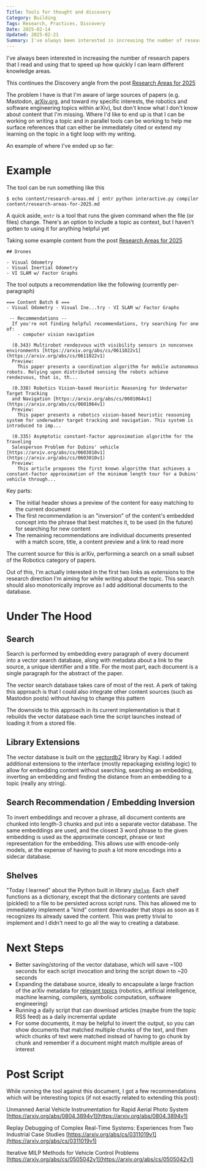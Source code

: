 ```yaml
---
Title: Tools for thought and discovery
Category: Building
Tags: Research, Practices, Discovery
Date: 2025-02-14
Updated: 2025-02-21
Summary: I've always been interested in increasing the number of research papers that I read and using that to speed up how quickly I can learn different knowledge areas. The problem I have is that I'm aware of large sources of papers (e.g. Mastodon, arXiv.org, and toward my specific interests, the robotics and software engineering topics within arXiv), but don't know what I don't know about content that I'm missing. Where I'd like to end up is that I can be working on writing a topic and in parallel tools can be working to help me surface references that can either be immediately cited or extend my learning on the topic in a tight loop with my writing.
---
```


I've always been interested in increasing the number of research papers that I
read and using that to speed up how quickly I can learn different knowledge
areas.

This continues the Discovery angle from the post 
[Research Areas for 2025]({filename}/research-areas-for-2025.md)

The problem I have is that I'm aware of large sources of papers (e.g. Mastodon,
[arXiv.org](https://arXiv.org), and toward my specific interests, the robotics and software
engineering topics within arXiv), but don't know what I don't know about
content that I'm missing. Where I'd like to end up is that I can be working on
writing a topic and in parallel tools can be working to help me surface
references that can either be immediately cited or extend my learning on the
topic in a tight loop with my writing.

An example of where I've ended up so far:

# Example

The tool can be run something like this

    $ echo content/research-areas.md | entr python interactive.py compiler content/research-areas-for-2025.md 

A quick aside, `entr` is a tool that runs the given command when the file (or
files) change.  There's an option to include a topic as context, but I haven't
gotten to using it for anything helpful yet

Taking some example content from the post
[Research Areas for 2025]({filename}/research-areas-for-2025.md)

    ## Drones
    
    - Visual Odometry
    - Visual Inertial Odometry
    - VI SLAM w/ Factor Graphs

The tool outputs a recommendation like the following (currently per-paragraph)

    === Content Batch 6 ===
    - Visual Odometry - Visual Ine...try - VI SLAM w/ Factor Graphs
    
     -- Recommendations --
      If you're not finding helpful recommendations, try searching for one of:
        - computer vision navigation
    
      (0.343) Multirobot rendezvous with visibility sensors in nonconvex environments [https://arxiv.org/abs/cs/0611022v1](https://arxiv.org/abs/cs/0611022v1)
      Preview:
        This paper presents a coordination algorithm for mobile autonomous robots. Relying upon distributed sensing the robots achieve rendezvous, that is, th...
    
      (0.338) Robotics Vision-based Heuristic Reasoning for Underwater Target Tracking
      and Navigation [https://arxiv.org/abs/cs/0601064v1](https://arxiv.org/abs/cs/0601064v1)
      Preview:
        This paper presents a robotics vision-based heuristic reasoning system for underwater target tracking and navigation. This system is introduced to imp...
    
      (0.335) Asymptotic constant-factor approximation algorithm for the Traveling
      Salesperson Problem for Dubins' vehicle [https://arxiv.org/abs/cs/0603010v1](https://arxiv.org/abs/cs/0603010v1)
      Preview:
        This article proposes the first known algorithm that achieves a constant-factor approximation of the minimum length tour for a Dubins' vehicle through...

Key parts:

- The initial header shows a preview of the content for easy matching to the current document
- The first recommendation is an "inversion" of the content's embedded concept into the phrase that best matches it, to be used (in the future) for searching for new content
- The remaining recommendations are individual documents presented with a match score, title, a content preview and a link to read more

The current source for this is arXiv, performing a search on a small subset of
the Robotics category of papers.

Out of this, I'm actually interested in the first two links as extensions to
the research direction I'm aiming for while writing about the topic. This
search should also monotonically improve as I add additional documents to the
database.

# Under The Hood

## Search

Search is performed by embedding every paragraph of every document into a
vector search database, along with metadata about a link to the source, a
unique identifier and a title. For the most part, each document is a single
paragraph for the abstract of the paper.

The vector search database takes care of most of the rest. A perk of taking
this approach is that I could also integrate other content sources (such as
Mastodon posts) without having to change this pattern

The downside to this approach in its current implementation is that it rebuilds
the vector database each time the script launches instead of loading it from a
stored file.

## Library Extensions

The vector database is built on the
[vectordb2](https://github.com/kagisearch/vectordb) library by Kagi. I added
additional extensions to the interface (mostly repackaging existing logic) to
allow for embedding content without searching, searching an embedding,
inverting an embedding and finding the distance from an embedding to a topic
(really any string).

## Search Recommendation / Embedding Inversion

To invert embeddings and recover a phrase, all document contents are chunked
into length-3 chunks and put into a separate vector database. The same
embeddings are used, and the closest 3 word phrase to the given embedding is
used as the approximate concept, phrase or text representation for the
embedding. This allows use with encode-only models, at the expense of having to
push a lot more encodings into a sidecar database.

## Shelves

"Today I learned" about the Python built in library 
[`shelve`](https://docs.python.org/3/library/shelve.html). Each shelf functions
as a dictionary, except that the dictionary contents are saved (pickled) to a
file to be persisted across script runs. This has allowed me to immediately
implement a "kind" content downloader that stops as soon as it recognizes its
already saved the content. This was pretty trivial to implement and I didn't
need to go all the way to creating a database.

# Next Steps

- Better saving/storing of the vector database, which will save ~100 seconds for each script invocation and bring the script down to ~20 seconds
- Expanding the database source, ideally to encapsulate a large fraction of the arXiv metadata for [relevant topics](https://arxiv.org/category_taxonomy) (robotics, artificial intelligence, machine learning, compilers, symbolic computation, software engineering)
- Running a daily script that can download articles (maybe from the topic RSS feed) as a daily incremental update
- For some documents, it may be helpful to invert the output, so you can show documents that matched multiple chunks of the text, and then which chunks of text were matched instead of having to go chunk by chunk and remember if a document might match multiple areas of interest

# Post Script

While running the tool against this document, I got a few recommendations which
will be interesting topics (if not exactly related to extending this post):

Unmanned Aerial Vehicle Instrumentation for Rapid Aerial Photo System [https://arxiv.org/abs/0804.3894v1](https://arxiv.org/abs/0804.3894v1)

Replay Debugging of Complex Real-Time Systems: Experiences from Two Industrial Case Studies [https://arxiv.org/abs/cs/0311019v1](https://arxiv.org/abs/cs/0311019v1)

Iterative MILP Methods for Vehicle Control Problems [https://arxiv.org/abs/cs/0505042v1](https://arxiv.org/abs/cs/0505042v1)


